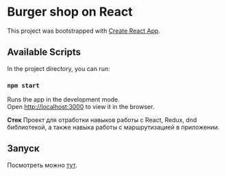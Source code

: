 # Burger shop on React

This project was bootstrapped with [Create React App](https://github.com/facebook/create-react-app).

## Available Scripts

In the project directory, you can run:

### `npm start`

Runs the app in the development mode.\
Open [http://localhost:3000](http://localhost:3000) to view it in the browser.

**Стек**
Проект для отработки навыков работы с React, Redux, dnd библиотекой, а также навыка работы с маршрутизацией в приложении.

## Запуск

Посмотреть можно  [тут](https://tema-bash.github.io/Burger-constructor/).

